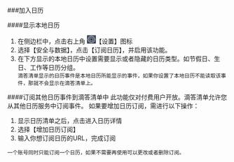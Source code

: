 ###加入日历

####显示本地日历
1. 在侧边栏中，点击右上角 <img src="/images/image4131.png" title="设置" width="20" />【设置】图标
2. 选择【安全与数据】，点击【订阅日历】，并启用该功能。
3. 在下方显示的本地日历中设置需要显示或者隐藏的日历类型。如节假日、生日、工作等日历分组。
<br >`滴答清单显示的日历事件是本地日历所能显示的事件，如果你设置了本地日历不能读取该事件，那就不会显示在滴答清单上。`

####订阅其他日历事件到滴答清单中
此功能仅对付费用户开放。滴答清单允许您从其他日历服务中订阅事件。
如果要增加日历订阅，需进行以下操作：
1. 显示日历清单之后，点击进入日历详情
2. 选择【增加日历订阅】
3. 输入你想订阅日历的URL，完成订阅

`一个账号同时只能订阅一个日历，如果不需要再使用可以更改或者删除订阅。`

